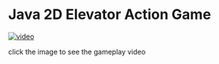 # Java 2D Elevator Action Game

[![video](http://img.youtube.com/vi/nLq5P0g1KiM/0.jpg)](http://www.youtube.com/watch?v=nLq5P0g1KiM)

click the image to see the gameplay video

